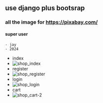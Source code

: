 ## use django plus bootsrap

### all the image for https://pixabay.com/

#### super user

    - jay
    - 2024
- index
- ![shop_index](https://github.com/92Jay0810/Shopping_Website/assets/96120430/9f5e9d39-4cac-48f8-a18a-eb35ee848fae)
- register
- ![shop_register](https://github.com/92Jay0810/Shopping_Website/assets/96120430/d6bcd991-b142-4eb6-a43c-a2770b358605)
- login
- ![shop_login](https://github.com/92Jay0810/Shopping_Website/assets/96120430/67c77e64-9a4c-4dcd-b175-32b5bebacb91)
- cart
- ![shop_cart-2](https://github.com/92Jay0810/Shopping_Website/assets/96120430/fd4f90a5-0d2e-47ad-99e5-196a25f9cbb7)
